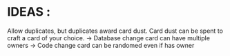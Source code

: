 # IDEAS :

Allow duplicates, but duplicates award card dust.
Card dust can be spent to craft a card of your choice.
-> Database change card can have multiple owners
-> Code change card can be randomed even if has owner